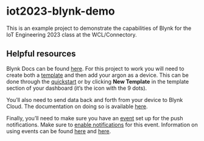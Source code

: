 # iot2023-blynk-demo

This is an example project to demonstrate the capabilities of Blynk for the IoT Engineering 2023 class at the WCL/Connectory.

## Helpful resources

Blynk Docs can be found [here](https://docs.blynk.io/en/). For this project to work you will need to create both a [template](https://docs.blynk.io/en/getting-started/template-quick-setup) and then add your argon as a device. This can be done through the [quickstart](https://docs.blynk.io/en/getting-started/what-do-i-need-to-blynk) or by clicking **New Template** in the template section of your dashboard (it’s the icon with the 9 dots).

You’ll also need to send data back and forth from your device to Blynk Cloud. The documentation on doing so is available [here](https://docs.blynk.io/en/getting-started/using-virtual-pins-to-control-physical-devices).

Finally, you’ll need to make sure you have an [event](https://docs.blynk.io/en/blynk.console/templates/events) set up for the push notifications. Make sure to [enable notifications](https://docs.blynk.io/en/blynk.console/templates/events/events-notification-settings) for this event. Information on using events can be found [here](https://docs.blynk.io/en/blynk-library-firmware-api/log-event) and [here](https://docs.blynk.io/en/blynk.console/templates/events/custom-events/events--how-to-log-events).
